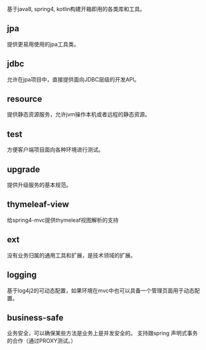 基于java8, spring4, kotlin构建开箱即用的各类库和工具。

## jpa
提供更易用使用的jpa工具类。

## jdbc
允许在jpa项目中，直接提供面向JDBC层级的开发API。

## resource
提供静态资源服务，允许jvm操作本机或者远程的静态资源。

## test
方便客户端项目面向各种环境进行测试。

## upgrade
提供升级服务的基本规范。

## thymeleaf-view
给spring4-mvc提供thymeleaf视图解析的支持

## ext
没有业务归属的通用工具和扩展，是技术领域的扩展。

## logging
基于log4j2的可动态配置，如果环境在mvc中也可以具备一个管理页面用于动态配置。

## business-safe
业务安全，可以确保某些方法是业务上是并发安全的。
支持跟spring 声明式事务的合作（通过PROXY测试。）
